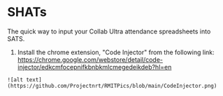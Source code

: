 # SHATs
The quick way to input your Collab Ultra attendance
spreadsheets into SATS.

1. Install the chrome extension, "Code Injector" from the following link:
https://chrome.google.com/webstore/detail/code-injector/edkcmfocepnifkbnbkmlcmegedeikdeb?hl=en

```
![alt text](https://github.com/Projectnrt/RMITPics/blob/main/CodeInjector.png)
